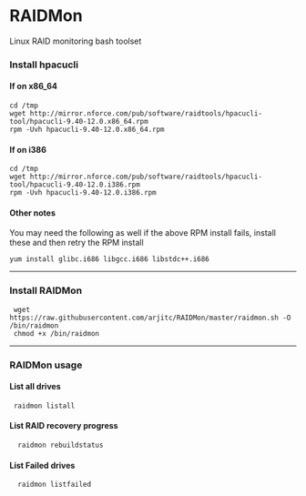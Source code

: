 # RAIDMon
Linux RAID monitoring bash toolset

### Install hpacucli

#### If on x86_64

    cd /tmp
    wget http://mirror.nforce.com/pub/software/raidtools/hpacucli-tool/hpacucli-9.40-12.0.x86_64.rpm
    rpm -Uvh hpacucli-9.40-12.0.x86_64.rpm

#### If on i386

    cd /tmp
    wget http://mirror.nforce.com/pub/software/raidtools/hpacucli-tool/hpacucli-9.40-12.0.i386.rpm
    rpm -Uvh hpacucli-9.40-12.0.i386.rpm

#### Other notes

You may need the following as well if the above RPM install fails, install these and then retry the RPM install

    yum install glibc.i686 libgcc.i686 libstdc++.i686

----

### Install RAIDMon

     wget https://raw.githubusercontent.com/arjitc/RAIDMon/master/raidmon.sh -O /bin/raidmon
     chmod +x /bin/raidmon

----

### RAIDMon usage

#### List all drives

     raidmon listall

#### List RAID recovery progress

      raidmon rebuildstatus

#### List Failed drives

      raidmon listfailed
